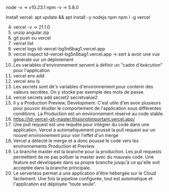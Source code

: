 node -v -> v10.23.1
npm -v -> 5.8.0

Install vercel:
apt update && apt install -y nodejs npm
npm i -g vercel

4. vercel -v -> 21.1.0
5. unzip angular.zip
6. git push ou vercel
7. vercel list
8. vercel logs td-vercel-bg5n6bag1.vercel.app
9. vercel inspect td-vercel-bg5n6bag1.vercel.app
-> sert à avoir une vue générale sur un déploiement
10. Les variables d'environnement servent à définir un "cadre d'éxécution" pour l'application
11. vercel env add
12. vercel env ls
13. Les secrets sont de's variables d'environnement pour contenir des valeurs secrètes.
On y stocke par exemple des mots de passe.
15. vercel secrets add secret2 secretvalue2
16. Il y a Production Preview, Development.
C'est utile d'en avoir plusieurs pour pouvoir étudier le comportement de l'application sous différentes conditions.
La Production est un environnement réservé au code stable.
18. https://td-vercel-git-master.thisisnotimportant.vercel.app/
19. Une pull request est une requête pour intégrer du code dans une application.
Vercel a automatiquement poussé la pull request sur un nouvel environnement pour voir l'effet d'un merge
20. Vercel a détecté le merge et a donc poussé le code vers les environnements Production et Preview.
21. La branche master est la branche pour la production.
Les pull requests permettent de ne pas polluer la master avec du mauvais code.
Une feature est développée dans sa propre branche jusqu'à ce qu'elle soit acceptée dans la branche principale.
22. Le serverless permet à une application d'être hébergée sur le Cloud facilement. Une fois la pipeline configurée,
tout est automatique et l'application est déployée "toute seule".

